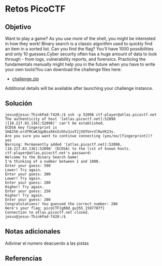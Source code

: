 # Retos PicoCTF


## Objetivo 

Want to play a game? As you use more of the shell, you might be interested in how they work! Binary search is a classic algorithm used to quickly find an item in a sorted list. Can you find the flag? You'll have 1000 possibilities and only 10 guesses.Cyber security often has a huge amount of data to look through - from logs, vulnerability reports, and forensics. Practicing the fundamentals manually might help you in the future when you have to write your own tools!You can download the challenge files here:

- [challenge.zip](https://artifacts.picoctf.net/c_atlas/19/challenge.zip)

Additional details will be available after launching your challenge instance.
## Solución 

```
jesus@jesus-ThinkPad-T420:/$ ssh -p 52098 ctf-player@atlas.picoctf.net
The authenticity of host '[atlas.picoctf.net]:52098 ([18.217.83.136]:52098)' can't be established.
ECDSA key fingerprint is SHA256:ordTMCwK3qpNza5KnIvhhv3zuT2jVOfUn+VlRwYK23s.
Are you sure you want to continue connecting (yes/no/[fingerprint])? yes
Warning: Permanently added '[atlas.picoctf.net]:52098,[18.217.83.136]:52098' (ECDSA) to the list of known hosts.
ctf-player@atlas.picoctf.net's password: 
Welcome to the Binary Search Game!
I'm thinking of a number between 1 and 1000.
Enter your guess: 500
Lower! Try again.
Enter your guess: 300
Lower! Try again.
Enter your guess: 200
Higher! Try again.
Enter your guess: 250
Higher! Try again.
Enter your guess: 280
Congratulations! You guessed the correct number: 280
Here's your flag: picoCTF{g00d_gu355_1597707f}
Connection to atlas.picoctf.net closed.
jesus@jesus-ThinkPad-T420:/$ 
```

## Notas adicionales 
Adivinar el numero deacuerdo a las pistas 
## Referencias 
